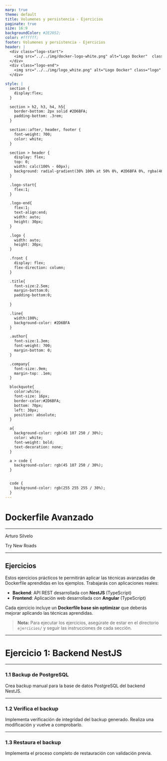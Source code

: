```yaml
---
marp: true
theme: default
title: Volumenes y persistencia - Ejercicios
paginate: true
size: 16:9
backgroundColor: #2E2052;
color: #ffffff;
footer: Volumenes y persistencia - Ejercicios
header: |
  <div class="logo-start">
    <img src="../../img/docker-logo-white.png" alt="Logo Docker"  class="logo"/>
  </div>
  <div class="logo-end">
    <img src="../../img/logo_white.png" alt="Logo Docker" class="logo" />
  </div>

style: |
  section {
    display:flex;
  }

  section > h2, h3, h4, h5{
    border-bottom: 2px solid #2D6BFA;
    padding-bottom: .3rem;
  }

  section::after, header, footer {
    font-weight: 700;
    color: white;
  }

  section > header {
    display: flex;
    top: 0;
    width: calc(100% - 60px);
    background: radial-gradient(30% 100% at 50% 0%, #2D6BFA 0%, rgba(46, 32, 82, 0.00) 100%);
  }

  .logo-start{
    flex:1;
  }

  .logo-end{
    flex:1;
    text-align:end;
    width: auto;
    height: 30px;
  }

  .logo {
    width: auto;
    height: 30px;
  }

  .front {
    display: flex;
    flex-direction: column;
  }

  .title{
    font-size:2.5em;
    margin-bottom:0;
    padding-bottom:0;
    
  }

  .line{
    width:100%;
    background-color: #2D6BFA
  }

  .author{
    font-size:1.3em;
    font-weight: 700;
    margin-bottom: 0;
  }

  .company{
    font-size:.9em;
    margin-top: .1em;
  }

  blockquote{
    color:white;
    font-size: 16px;
    border-color:#2D6BFA;
    bottom: 70px;
    left: 30px;
    position: absolute;
  }

  a{
    background-color: rgb(45 107 250 / 30%);
    color: white;
    font-weight: bold;
    text-decoration: none;
  }

  a > code {
    background-color: rgb(45 107 250 / 30%);
  }


  code {
    background-color: rgb(255 255 255 / 30%);
  }
---
```


  <!-- _paginate: skip -->

  <div class="front">
    <h1 class="title"> Dockerfile Avanzado </h1>
    <hr class="line"/>
    <p class="author">Arturo Silvelo</p>
    <p class="company">Try New Roads</p>
  </div>

---

## Ejercicios

Estos ejercicios prácticos te permitirán aplicar las técnicas avanzadas de Dockerfile aprendidas en los ejemplos. Trabajarás con aplicaciones reales:

- **Backend**: API REST desarrollada con **NestJS** (TypeScript)
- **Frontend**: Aplicación web desarrollada con **Angular** (TypeScript)

Cada ejercicio incluye un **Dockerfile base sin optimizar** que deberás mejorar aplicando las técnicas aprendidas.

> **Nota:** Para ejecutar los ejercicios, asegúrate de estar en el directorio `ejercicios/` y seguir las instrucciones de cada sección.

---

# Ejercicio 1: Backend NestJS

---

### 1.1 Backup de PostgreSQL

Crea backup manual para la base de datos PostgreSQL del backend NestJS.

---

### 1.2 Verifica el backup

Implementa verificación de integridad del backup generado. Realiza una modificación y vuelve a comprobarlo.

---

### 1.3 Restaura el backup

Implementa el proceso completo de restauración con validación previa.
